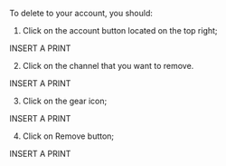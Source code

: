 To delete to your account, you should:

1. Click on the account button located on the top right;

INSERT A PRINT

2. Click on the channel that you want to remove.

INSERT A PRINT

3. Click on the gear icon;

INSERT A PRINT

4. Click on Remove button;

INSERT A PRINT
